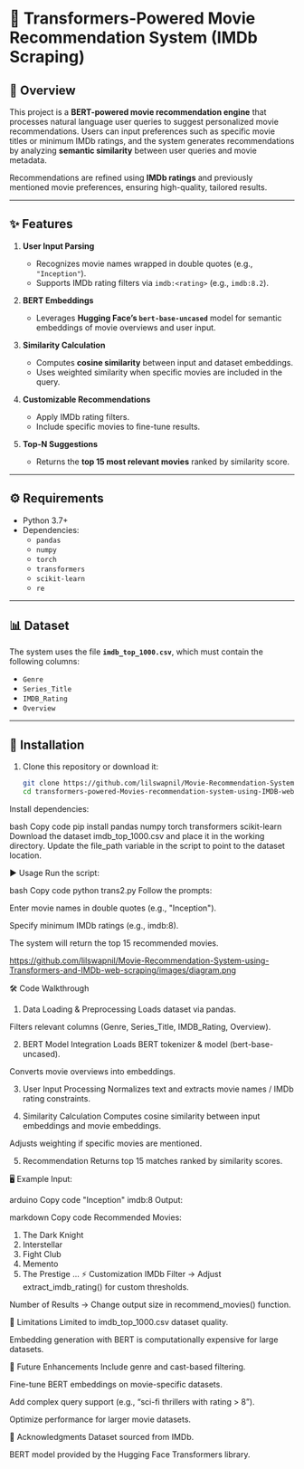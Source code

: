 # 🎥 Transformers-Powered Movie Recommendation System (IMDb Scraping)

## 📖 Overview
This project is a **BERT-powered movie recommendation engine** that processes natural language user queries to suggest personalized movie recommendations. Users can input preferences such as specific movie titles or minimum IMDb ratings, and the system generates recommendations by analyzing **semantic similarity** between user queries and movie metadata.  

Recommendations are refined using **IMDb ratings** and previously mentioned movie preferences, ensuring high-quality, tailored results.  

---

## ✨ Features
1. **User Input Parsing**  
   - Recognizes movie names wrapped in double quotes (e.g., `"Inception"`).  
   - Supports IMDb rating filters via `imdb:<rating>` (e.g., `imdb:8.2`).  

2. **BERT Embeddings**  
   - Leverages **Hugging Face’s `bert-base-uncased`** model for semantic embeddings of movie overviews and user input.  

3. **Similarity Calculation**  
   - Computes **cosine similarity** between input and dataset embeddings.  
   - Uses weighted similarity when specific movies are included in the query.  

4. **Customizable Recommendations**  
   - Apply IMDb rating filters.  
   - Include specific movies to fine-tune results.  

5. **Top-N Suggestions**  
   - Returns the **top 15 most relevant movies** ranked by similarity score.  

---

## ⚙️ Requirements
- Python 3.7+  
- Dependencies:  
  - `pandas`  
  - `numpy`  
  - `torch`  
  - `transformers`  
  - `scikit-learn`  
  - `re`  

---

## 📊 Dataset
The system uses the file **`imdb_top_1000.csv`**, which must contain the following columns:  
- `Genre`  
- `Series_Title`  
- `IMDB_Rating`  
- `Overview`  

---

## 🔧 Installation
1. Clone this repository or download it:  
   ```bash
   git clone https://github.com/lilswapnil/Movie-Recommendation-System-using-Transformers-and-IMDb-web-scraping.git
   cd transformers-powered-Movies-recommendation-system-using-IMDB-web-scraping
Install dependencies:

bash
Copy code
pip install pandas numpy torch transformers scikit-learn
Download the dataset imdb_top_1000.csv and place it in the working directory.
Update the file_path variable in the script to point to the dataset location.

▶️ Usage
Run the script:

bash
Copy code
python trans2.py
Follow the prompts:

Enter movie names in double quotes (e.g., "Inception").

Specify minimum IMDb ratings (e.g., imdb:8).

The system will return the top 15 recommended movies.

https://github.com/lilswapnil/Movie-Recommendation-System-using-Transformers-and-IMDb-web-scraping/images/diagram.png

🛠 Code Walkthrough
1. Data Loading & Preprocessing
Loads dataset via pandas.

Filters relevant columns (Genre, Series_Title, IMDB_Rating, Overview).

2. BERT Model Integration
Loads BERT tokenizer & model (bert-base-uncased).

Converts movie overviews into embeddings.

3. User Input Processing
Normalizes text and extracts movie names / IMDb rating constraints.

4. Similarity Calculation
Computes cosine similarity between input embeddings and movie embeddings.

Adjusts weighting if specific movies are mentioned.

5. Recommendation
Returns top 15 matches ranked by similarity scores.

🖥 Example
Input:

arduino
Copy code
"Inception" imdb:8
Output:

markdown
Copy code
Recommended Movies:
1. The Dark Knight
2. Interstellar
3. Fight Club
4. Memento
5. The Prestige
...
⚡ Customization
IMDb Filter → Adjust extract_imdb_rating() for custom thresholds.

Number of Results → Change output size in recommend_movies() function.

🚧 Limitations
Limited to imdb_top_1000.csv dataset quality.

Embedding generation with BERT is computationally expensive for large datasets.

🔮 Future Enhancements
Include genre and cast-based filtering.

Fine-tune BERT embeddings on movie-specific datasets.

Add complex query support (e.g., “sci-fi thrillers with rating > 8”).

Optimize performance for larger movie datasets.

🙏 Acknowledgments
Dataset sourced from IMDb.

BERT model provided by the Hugging Face Transformers library.
